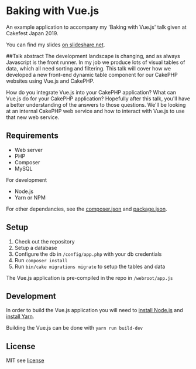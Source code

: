# Baking with Vue.js
An example application to accompany my 'Baking with Vue.js' talk given at Cakefest Japan 2019.

You can find my slides [on slideshare.net](http://slideshare.net).

##Talk abstract
The development landscape is changing, and as always Javascript is the front runner. In my job we produce lots of visual tables of data, which all need sorting and filtering. This talk will cover how we developed a new front-end dynamic table component for our CakePHP websites using Vue.js and CakePHP.

How do you integrate Vue.js into your CakePHP application? What can Vue.js do for your CakePHP application? Hopefully after this talk, you'll have a better understanding of the answers to those questions. We'll be looking at an internal CakePHP web service and how to interact with Vue.js to use that new web service.

## Requirements
* Web server
* PHP
* Composer
* MySQL

For development
* Node.js
* Yarn or NPM

For other dependancies, see the [composer.json](https://github.com/davidyell/cakefest-japan-2019/blob/master/composer.json) and [package.json](https://github.com/davidyell/cakefest-japan-2019/blob/master/package.json).

## Setup
1. Check out the repository
2. Setup a database
3. Configure the db in `/config/app.php` with your db credentials
4. Run `composer install`
5. Run `bin/cake migrations migrate` to setup the tables and data

The Vue.js application is pre-compiled in the repo in `/webroot/app.js`

## Development
In order to build the Vue.js application you will need to [install Node.js](https://nodejs.org/en/download/) and [install Yarn](https://yarnpkg.com/en/docs/install).

Building the Vue.js can be done with `yarn run build-dev`

## License
MIT see [license](LICENSE.md)
